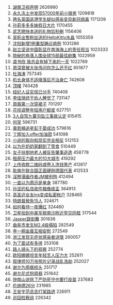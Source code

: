 1. [湖南卫视声明](https://s.weibo.com/weibo?q=%23%E6%B9%96%E5%8D%97%E5%8D%AB%E8%A7%86%E5%A3%B0%E6%98%8E%23&Refer=top) 2626980
1. [永久冻土中发现57000年前小狼崽](https://s.weibo.com/weibo?q=%23%E6%B0%B8%E4%B9%85%E5%86%BB%E5%9C%9F%E4%B8%AD%E5%8F%91%E7%8E%B057000%E5%B9%B4%E5%89%8D%E5%B0%8F%E7%8B%BC%E5%B4%BD%23&Refer=top) 1209818
1. [两名英国返港学生疑似感染变异新冠病毒](https://s.weibo.com/weibo?q=%23%E4%B8%A4%E5%90%8D%E8%8B%B1%E5%9B%BD%E8%BF%94%E6%B8%AF%E5%AD%A6%E7%94%9F%E7%96%91%E4%BC%BC%E6%84%9F%E6%9F%93%E5%8F%98%E5%BC%82%E6%96%B0%E5%86%A0%E7%97%85%E6%AF%92%23&Refer=top) 1171209
1. [孙莉多多多妹假日大片](https://s.weibo.com/weibo?q=%23%E5%AD%99%E8%8E%89%E5%A4%9A%E5%A4%9A%E5%A4%9A%E5%A6%B9%E5%81%87%E6%97%A5%E5%A4%A7%E7%89%87%23&Refer=top) 1170455
1. [武艺晒快本送的礼物后秒删](https://s.weibo.com/weibo?q=%23%E6%AD%A6%E8%89%BA%E6%99%92%E5%BF%AB%E6%9C%AC%E9%80%81%E7%9A%84%E7%A4%BC%E7%89%A9%E5%90%8E%E7%A7%92%E5%88%A0%23&Refer=top) 1156406
1. [吴昕出售粉丝送的HelloKitty水晶](https://s.weibo.com/weibo?q=%23%E5%90%B4%E6%98%95%E5%87%BA%E5%94%AE%E7%B2%89%E4%B8%9D%E9%80%81%E7%9A%84HelloKitty%E6%B0%B4%E6%99%B6%23&Refer=top) 1055359
1. [沈阳新增1例重型确诊病例](https://s.weibo.com/weibo?q=%23%E6%B2%88%E9%98%B3%E6%96%B0%E5%A2%9E1%E4%BE%8B%E9%87%8D%E5%9E%8B%E7%A1%AE%E8%AF%8A%E7%97%85%E4%BE%8B%23&Refer=top) 1031286
1. [赵立坚说中国彰显在南海海上的责任担当](https://s.weibo.com/weibo?q=%23%E8%B5%B5%E7%AB%8B%E5%9D%9A%E8%AF%B4%E4%B8%AD%E5%9B%BD%E5%BD%B0%E6%98%BE%E5%9C%A8%E5%8D%97%E6%B5%B7%E6%B5%B7%E4%B8%8A%E7%9A%84%E8%B4%A3%E4%BB%BB%E6%8B%85%E5%BD%93%23&Refer=top) 1023333
1. [隐秘的角落入围全球15部最佳剧集](https://s.weibo.com/weibo?q=%23%E9%9A%90%E7%A7%98%E7%9A%84%E8%A7%92%E8%90%BD%E5%85%A5%E5%9B%B4%E5%85%A8%E7%90%8315%E9%83%A8%E6%9C%80%E4%BD%B3%E5%89%A7%E9%9B%86%23&Refer=top) 1022959
1. [虞书欣 我总会有掉下来的一天](https://s.weibo.com/weibo?q=%E8%99%9E%E4%B9%A6%E6%AC%A3%20%E6%88%91%E6%80%BB%E4%BC%9A%E6%9C%89%E6%8E%89%E4%B8%8B%E6%9D%A5%E7%9A%84%E4%B8%80%E5%A4%A9&Refer=top) 1022769
1. [周深曾被大张伟问你怎么还不红](https://s.weibo.com/weibo?q=%23%E5%91%A8%E6%B7%B1%E6%9B%BE%E8%A2%AB%E5%A4%A7%E5%BC%A0%E4%BC%9F%E9%97%AE%E4%BD%A0%E6%80%8E%E4%B9%88%E8%BF%98%E4%B8%8D%E7%BA%A2%23&Refer=top) 851877
1. [杜海涛](https://s.weibo.com/weibo?q=%E6%9D%9C%E6%B5%B7%E6%B6%9B&Refer=top) 757345
1. [机长身体不适降落后不治身亡](https://s.weibo.com/weibo?q=%23%E6%9C%BA%E9%95%BF%E8%BA%AB%E4%BD%93%E4%B8%8D%E9%80%82%E9%99%8D%E8%90%BD%E5%90%8E%E4%B8%8D%E6%B2%BB%E8%BA%AB%E4%BA%A1%23&Refer=top) 742608
1. [顶楼](https://s.weibo.com/weibo?q=%E9%A1%B6%E6%A5%BC&Refer=top) 740428
1. [经纪人证实信已分手](https://s.weibo.com/weibo?q=%23%E7%BB%8F%E7%BA%AA%E4%BA%BA%E8%AF%81%E5%AE%9E%E4%BF%A1%E5%B7%B2%E5%88%86%E6%89%8B%23&Refer=top) 740408
1. [李佳琦终于劝人睡觉了](https://s.weibo.com/weibo?q=%23%E6%9D%8E%E4%BD%B3%E7%90%A6%E7%BB%88%E4%BA%8E%E5%8A%9D%E4%BA%BA%E7%9D%A1%E8%A7%89%E4%BA%86%23&Refer=top) 731147
1. [周翡第一次穿裙子](https://s.weibo.com/weibo?q=%23%E5%91%A8%E7%BF%A1%E7%AC%AC%E4%B8%80%E6%AC%A1%E7%A9%BF%E8%A3%99%E5%AD%90%23&Refer=top) 701297
1. [花呗调整年轻用户额度](https://s.weibo.com/weibo?q=%23%E8%8A%B1%E5%91%97%E8%B0%83%E6%95%B4%E5%B9%B4%E8%BD%BB%E7%94%A8%E6%88%B7%E9%A2%9D%E5%BA%A6%23&Refer=top) 627751
1. [3人自驾九寨沟坠江事故认定](https://s.weibo.com/weibo?q=%233%E4%BA%BA%E8%87%AA%E9%A9%BE%E4%B9%9D%E5%AF%A8%E6%B2%9F%E5%9D%A0%E6%B1%9F%E4%BA%8B%E6%95%85%E8%AE%A4%E5%AE%9A%23&Refer=top) 615415
1. [何炅](https://s.weibo.com/weibo?q=%E4%BD%95%E7%82%85&Refer=top) 596731
1. [章若楠追星彭于晏成功](https://s.weibo.com/weibo?q=%23%E7%AB%A0%E8%8B%A5%E6%A5%A0%E8%BF%BD%E6%98%9F%E5%BD%AD%E4%BA%8E%E6%99%8F%E6%88%90%E5%8A%9F%23&Refer=top) 579616
1. [丁辉加入offer加油团](https://s.weibo.com/weibo?q=%E4%B8%81%E8%BE%89%E5%8A%A0%E5%85%A5offer%E5%8A%A0%E6%B2%B9%E5%9B%A2&Refer=top) 541098
1. [小说的取向和现实完全相反](https://s.weibo.com/weibo?q=%23%E5%B0%8F%E8%AF%B4%E7%9A%84%E5%8F%96%E5%90%91%E5%92%8C%E7%8E%B0%E5%AE%9E%E5%AE%8C%E5%85%A8%E7%9B%B8%E5%8F%8D%23&Refer=top) 512153
1. [以为在奶奶家翻到了零食](https://s.weibo.com/weibo?q=%23%E4%BB%A5%E4%B8%BA%E5%9C%A8%E5%A5%B6%E5%A5%B6%E5%AE%B6%E7%BF%BB%E5%88%B0%E4%BA%86%E9%9B%B6%E9%A3%9F%23&Refer=top) 510449
1. [女子扶倒地老人被反告肇事逃逸](https://s.weibo.com/weibo?q=%23%E5%A5%B3%E5%AD%90%E6%89%B6%E5%80%92%E5%9C%B0%E8%80%81%E4%BA%BA%E8%A2%AB%E5%8F%8D%E5%91%8A%E8%82%87%E4%BA%8B%E9%80%83%E9%80%B8%23&Refer=top) 458778
1. [租房压力最大的10大城市](https://s.weibo.com/weibo?q=%23%E7%A7%9F%E6%88%BF%E5%8E%8B%E5%8A%9B%E6%9C%80%E5%A4%A7%E7%9A%8410%E5%A4%A7%E5%9F%8E%E5%B8%82%23&Refer=top) 419292
1. [上传收款二维码或卷入洗钱黑产](https://s.weibo.com/weibo?q=%23%E4%B8%8A%E4%BC%A0%E6%94%B6%E6%AC%BE%E4%BA%8C%E7%BB%B4%E7%A0%81%E6%88%96%E5%8D%B7%E5%85%A5%E6%B4%97%E9%92%B1%E9%BB%91%E4%BA%A7%23&Refer=top) 412617
1. [耿爽在联合国正面硬刚德国代表](https://s.weibo.com/weibo?q=%23%E8%80%BF%E7%88%BD%E5%9C%A8%E8%81%94%E5%90%88%E5%9B%BD%E6%AD%A3%E9%9D%A2%E7%A1%AC%E5%88%9A%E5%BE%B7%E5%9B%BD%E4%BB%A3%E8%A1%A8%23&Refer=top) 412533
1. [淫秽漫画作者JM被刑拘](https://s.weibo.com/weibo?q=%23%E6%B7%AB%E7%A7%BD%E6%BC%AB%E7%94%BB%E4%BD%9C%E8%80%85JM%E8%A2%AB%E5%88%91%E6%8B%98%23&Refer=top) 412494
1. [一直以为周迅是单身](https://s.weibo.com/weibo?q=%23%E4%B8%80%E7%9B%B4%E4%BB%A5%E4%B8%BA%E5%91%A8%E8%BF%85%E6%98%AF%E5%8D%95%E8%BA%AB%23&Refer=top) 387780
1. [孙坚的私信收件箱像痰盂](https://s.weibo.com/weibo?q=%23%E5%AD%99%E5%9D%9A%E7%9A%84%E7%A7%81%E4%BF%A1%E6%94%B6%E4%BB%B6%E7%AE%B1%E5%83%8F%E7%97%B0%E7%9B%82%23&Refer=top) 364913
1. [高圣远女友ins变成私密帐户](https://s.weibo.com/weibo?q=%E9%AB%98%E5%9C%A3%E8%BF%9C%E5%A5%B3%E5%8F%8Bins%E5%8F%98%E6%88%90%E7%A7%81%E5%AF%86%E5%B8%90%E6%88%B7&Refer=top) 328465
1. [特朗普赦免15人](https://s.weibo.com/weibo?q=%23%E7%89%B9%E6%9C%97%E6%99%AE%E8%B5%A6%E5%85%8D15%E4%BA%BA%23&Refer=top) 324671
1. [如何看待一夜爆红](https://s.weibo.com/weibo?q=%23%E5%A6%82%E4%BD%95%E7%9C%8B%E5%BE%85%E4%B8%80%E5%A4%9C%E7%88%86%E7%BA%A2%23&Refer=top) 324460
1. [卫星拍到中美军舰南沙附近罕见同框](https://s.weibo.com/weibo?q=%E5%8D%AB%E6%98%9F%E6%8B%8D%E5%88%B0%E4%B8%AD%E7%BE%8E%E5%86%9B%E8%88%B0%E5%8D%97%E6%B2%99%E9%99%84%E8%BF%91%E7%BD%95%E8%A7%81%E5%90%8C%E6%A1%86&Refer=top) 317544
1. [Jasper跳街舞](https://s.weibo.com/weibo?q=Jasper%E8%B7%B3%E8%A1%97%E8%88%9E&Refer=top) 301636
1. [曲阜市发生M2.4级塌陷](https://s.weibo.com/weibo?q=%E6%9B%B2%E9%98%9C%E5%B8%82%E5%8F%91%E7%94%9FM2.4%E7%BA%A7%E5%A1%8C%E9%99%B7&Refer=top) 282549
1. [李一桐金晨互相安慰](https://s.weibo.com/weibo?q=%23%E6%9D%8E%E4%B8%80%E6%A1%90%E9%87%91%E6%99%A8%E4%BA%92%E7%9B%B8%E5%AE%89%E6%85%B0%23&Refer=top) 272549
1. [浙江发现无症状感染者详情](https://s.weibo.com/weibo?q=%23%E6%B5%99%E6%B1%9F%E5%8F%91%E7%8E%B0%E6%97%A0%E7%97%87%E7%8A%B6%E6%84%9F%E6%9F%93%E8%80%85%E8%AF%A6%E6%83%85%23&Refer=top) 260057
1. [为了面试有多拼](https://s.weibo.com/weibo?q=%23%E4%B8%BA%E4%BA%86%E9%9D%A2%E8%AF%95%E6%9C%89%E5%A4%9A%E6%8B%BC%23&Refer=top) 253108
1. [路人镜头下的郑爽](https://s.weibo.com/weibo?q=%E8%B7%AF%E4%BA%BA%E9%95%9C%E5%A4%B4%E4%B8%8B%E7%9A%84%E9%83%91%E7%88%BD&Refer=top) 252774
1. [欧阳娜娜坦言年轻艺人压力大](https://s.weibo.com/weibo?q=%23%E6%AC%A7%E9%98%B3%E5%A8%9C%E5%A8%9C%E5%9D%A6%E8%A8%80%E5%B9%B4%E8%BD%BB%E8%89%BA%E4%BA%BA%E5%8E%8B%E5%8A%9B%E5%A4%A7%23&Refer=top) 252611
1. [叙律师10万张照片记录战乱浩劫](https://s.weibo.com/weibo?q=%E5%8F%99%E5%BE%8B%E5%B8%8810%E4%B8%87%E5%BC%A0%E7%85%A7%E7%89%87%E8%AE%B0%E5%BD%95%E6%88%98%E4%B9%B1%E6%B5%A9%E5%8A%AB&Refer=top) 252027
1. [谢允为周翡梳头](https://s.weibo.com/weibo?q=%23%E8%B0%A2%E5%85%81%E4%B8%BA%E5%91%A8%E7%BF%A1%E6%A2%B3%E5%A4%B4%23&Refer=top) 251717
1. [谢允花式抱周翡](https://s.weibo.com/weibo?q=%23%E8%B0%A2%E5%85%81%E8%8A%B1%E5%BC%8F%E6%8A%B1%E5%91%A8%E7%BF%A1%23&Refer=top) 251642
1. [钟南山说除了严防死守也要打疫苗](https://s.weibo.com/weibo?q=%23%E9%92%9F%E5%8D%97%E5%B1%B1%E8%AF%B4%E9%99%A4%E4%BA%86%E4%B8%A5%E9%98%B2%E6%AD%BB%E5%AE%88%E4%B9%9F%E8%A6%81%E6%89%93%E7%96%AB%E8%8B%97%23&Refer=top) 237683
1. [伦纳德26分](https://s.weibo.com/weibo?q=%E4%BC%A6%E7%BA%B3%E5%BE%B726%E5%88%86&Refer=top) 231985
1. [王安宇范丞丞打架路透](https://s.weibo.com/weibo?q=%23%E7%8E%8B%E5%AE%89%E5%AE%87%E8%8C%83%E4%B8%9E%E4%B8%9E%E6%89%93%E6%9E%B6%E8%B7%AF%E9%80%8F%23&Refer=top) 226911
1. [巡回检察组](https://s.weibo.com/weibo?q=%E5%B7%A1%E5%9B%9E%E6%A3%80%E5%AF%9F%E7%BB%84&Refer=top) 226342
